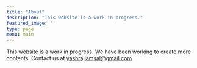 ```yaml
---
title: "About"
description: "This website is a work in progress."
featured_image: ''
type: page
menu: main
---
```


This website is a work in progress. We have been working to create more contents. Contact us at yashrajlamsal@gmail.com
